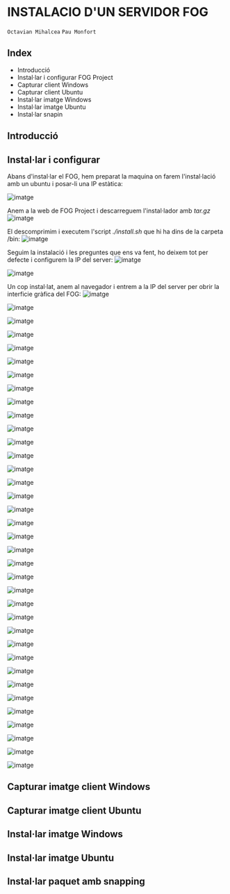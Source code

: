 # INSTALACIO D'UN SERVIDOR FOG

`Octavian Mihalcea`
`Pau Monfort`

## Index
* Introducció
* Instal·lar i configurar FOG Project
* Capturar client Windows
* Capturar client Ubuntu
* Instal·lar imatge Windows
* Instal·lar imatge Ubuntu
* Instal·lar snapin


## Introducció


## Instal·lar i configurar 

Abans d'instal·lar el FOG, hem preparat la maquina on farem l'instal·lació amb un ubuntu i posar-li una IP estàtica:

![imatge](/fotos/image11.png)

Anem a la web de FOG Project i descarreguem l'instal·lador amb _tar.gz_
![imatge](/fotos/image16.png)

El descomprimim i executem l'script _./install.sh_ que hi ha dins de la carpeta /bin:
![imatge](/fotos/image17.png)

Seguim la instalació i les preguntes que ens va fent, ho deixem tot per defecte i configurem la IP del server:
![imatge](/fotos/image12.png)

![imatge](/fotos/image5.png)

Un cop instal·lat, anem al navegador i entrem a la IP del server per obrir la interficie gràfica del FOG:
![imatge](/fotos/image22.png)


![imatge](/fotos/image19.png)

![imatge](/fotos/image8.png)

![imatge](/fotos/image15.png)

![imatge](/fotos/image10.png)

![imatge](/fotos/image24.png)

![imatge](/fotos/image7.png)

![imatge](/fotos/image23.png)

![imatge](/fotos/image1.png)

![imatge](/fotos/image9.png)

![imatge](/fotos/image10.png)

![imatge](/fotos/image21.png)

![imatge](/fotos/image6.png)

![imatge](/fotos/image23.png)

![imatge](/fotos/image4.png)

![imatge](/fotos/image14.png)

![imatge](/fotos/image3.png)

![imatge](/fotos/image2.png)

![imatge](/fotos/image18.png)

![imatge](/fotos/image14.png)

![imatge](/fotos/image3.png)

![imatge](/fotos/image25.png)

![imatge](/fotos/image20.png)

![imatge](/fotos/image26.png)

![imatge](/fotos/image27.png)

![imatge](/fotos/image28.png)

![imatge](/fotos/image29.png)

![imatge](/fotos/image30.png)

![imatge](/fotos/image31.png)

![imatge](/fotos/image32.png)

![imatge](/fotos/image33.png)

![imatge](/fotos/image34.png)

![imatge](/fotos/image35.png)

![imatge](/fotos/image36.png)

![imatge](/fotos/image37.png)

![imatge](/fotos/image38.png)



## Capturar imatge client Windows 

## Capturar imatge client Ubuntu

## Instal·lar imatge Windows

## Instal·lar imatge Ubuntu

## Instal·lar paquet amb snapping


